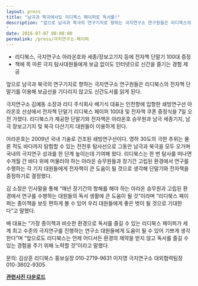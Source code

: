 ```yaml
---
layout: press
title: "남극과 북극에서도 리디북스 페이퍼로 독서를!"
description: "앞으로 남극과 북극의 연구기지로 향하는 극지연구소 연구원들은 리디북스의 전자책 단말기를 이용해 보급선을 기다리지 않고도 신간도서를 읽게 된다. 극지연구소 김예동 소장과 리디 주식회사 배기식 대표는 인천항에 입항한 쇄빙연구선 아라온호 선상에서 전자책 단말기 리디북스 페이퍼 100대 및 전자책 쿠폰 증정식을 7일 오전 가졌다. 리디북스가 제공한 단말기와 전자책은 아라온호 승무원과 남극 세종기지, 남극 장보고기지 및 북극 다산기지 대원들이 이용하게 된다.
"
date: 2016-07-07 00:00:00
permalink: /press/극지연구소-페이퍼
---
```


- 리디북스, 극지연구소 아라온호와 세종/장보고기지 등에 전자책 단말기 100대 증정
- 책에 목 마른 극지 탐사대원들에게 보급 없이도 인터넷으로 신간을 즐기는 경험 제공

앞으로 남극과 북극의 연구기지로 향하는 극지연구소 연구원들은 리디북스의 전자책 단말기를 이용해 보급선을 기다리지 않고도 신간도서를 읽게 된다.

극지연구소 김예동 소장과 리디 주식회사 배기식 대표는 인천항에 입항한 쇄빙연구선 아라온호 선상에서 전자책 단말기 리디북스 페이퍼 100대 및 전자책 쿠폰 증정식을 7일 오전 가졌다. 리디북스가 제공한 단말기와 전자책은 아라온호 승무원과 남극 세종기지, 남극 장보고기지 및 북극 다산기지 대원들이 이용하게 된다.

아라온호는 2009년 국내 기술로 건조된 쇄빙연구선이다. 영하 30도의 극한 추위는 물론 적도 바다까지 탐험할 수 있는 전천후 탐사선으로 그동안 남극과 북극을 모두 오가며 국내의 극지연구 성과를 한 단계 높이는데 기여해 왔다. 리디북스는 한 번 탐사를 떠나면 수개월 간 바다 위에 머물러야 하는 아라온 승무원들과 장기간 고립된 환경에서 연구를 수행하는 각 기지 대원들에게 전자책이 큰 도움이 될 것으로 생각해 단말기와 전자책을 증정하기로 결정했다.

김 소장은 인사말을 통해 “매년 장기간의 항해를 해야 하는 아라온 승무원과 고립된 환경에서 연구를 수행하는 대원들의 독서 생활에 큰 도움이 될 것”이라며 “리디북스 페이퍼는 종이책을 보듯 편하게 볼 수 있어 우리 대원들에게 좋은 벗이 될 것으로 기대한다”고 말했다.

배 대표는 “가장 종이책과 비슷한 환경으로 독서를 즐길 수 있는 리디북스 페이퍼가 세계 최고 수준의 극지연구를 진행하는 연구소 대원들에게 도움이 될 수 있어 기쁘게 생각한다”며 “앞으로도 리디북스는 언제 어디서든 환경의 제약을 받지 않고 독서를 즐길 수 있는 경험을 주기 위해 노력할 것”이라고 말했다.

문의: 김상훈 리디북스 홍보실장 010-2719-9631
이지영 극지연구소 대외협력팀장 010-3602-9305

[**관련사진 다운로드**](/press/files/2016-07-07-극지연구소-페이퍼.zip)
